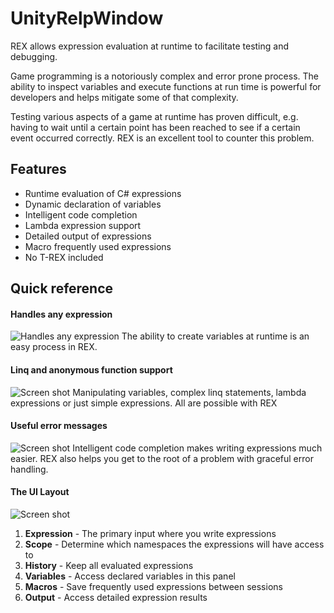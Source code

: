 # UnityRelpWindow

REX allows expression evaluation at runtime to facilitate testing and debugging.

Game programming is a notoriously complex and error prone process. The ability to inspect variables and execute functions at run time is powerful for developers and helps mitigate some of that complexity.

Testing various aspects of a game at runtime has proven difficult, e.g. having to wait until a certain point has been reached to see if a certain event occurred correctly. REX is an excellent tool to counter this problem.

## Features
- Runtime evaluation of C# expressions
- Dynamic declaration of variables
- Intelligent code completion
- Lambda expression support
- Detailed output of expressions
- Macro frequently used expressions
- No T-REX included

 
## Quick reference
 
#### Handles any expression
![Handles any expression](https://github.com/thorgeirk11/UnityRelpWindow/blob/master/Screenshots/GreenCube.gif)
The ability to create variables at runtime is an easy process in REX.

#### Linq and anonymous function support
![Screen shot](https://github.com/thorgeirk11/UnityRelpWindow/blob/master/Screenshots/Linq.gif)
Manipulating variables, complex linq statements, lambda expressions or just simple expressions. All are possible with REX

#### Useful error messages
![Screen shot](https://github.com/thorgeirk11/UnityRelpWindow/blob/master/Screenshots/ErrorMessage.gif)
Intelligent code completion makes writing expressions much easier. REX also helps you get to the root of a problem with graceful error handling.


#### The UI Layout
![Screen shot](https://github.com/thorgeirk11/UnityRelpWindow/blob/master/Screenshots/REX_instruction_pic.png)

1. **Expression** - The primary input where you write expressions
2. **Scope** - Determine which namespaces the expressions will have access to
3. **History** - Keep all evaluated expressions
4. **Variables** - Access declared variables in this panel
5. **Macros** - Save frequently used expressions between sessions
6. **Output** - Access detailed expression results

